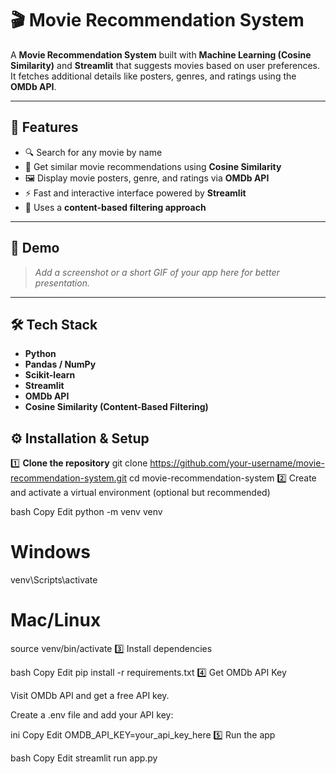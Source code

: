 # 🎬 Movie Recommendation System

A **Movie Recommendation System** built with **Machine Learning (Cosine Similarity)** and **Streamlit** that suggests movies based on user preferences.  
It fetches additional details like posters, genres, and ratings using the **OMDb API**.

---

## 🚀 Features

- 🔍 Search for any movie by name
- 🎯 Get similar movie recommendations using **Cosine Similarity**
- 🖼️ Display movie posters, genre, and ratings via **OMDb API**
- ⚡ Fast and interactive interface powered by **Streamlit**
- 🧠 Uses a **content-based filtering approach**

---

## 📸 Demo

> _Add a screenshot or a short GIF of your app here for better presentation._

---

## 🛠️ Tech Stack

- **Python**
- **Pandas / NumPy**
- **Scikit-learn**
- **Streamlit**
- **OMDb API**
- **Cosine Similarity (Content-Based Filtering)**



## ⚙️ Installation & Setup

1️⃣ **Clone the repository**
git clone https://github.com/your-username/movie-recommendation-system.git
cd movie-recommendation-system
2️⃣ Create and activate a virtual environment (optional but recommended)

bash
Copy
Edit
python -m venv venv
# Windows
venv\Scripts\activate
# Mac/Linux
source venv/bin/activate
3️⃣ Install dependencies

bash
Copy
Edit
pip install -r requirements.txt
4️⃣ Get OMDb API Key

Visit OMDb API and get a free API key.

Create a .env file and add your API key:

ini
Copy
Edit
OMDB_API_KEY=your_api_key_here
5️⃣ Run the app

bash
Copy
Edit
streamlit run app.py



